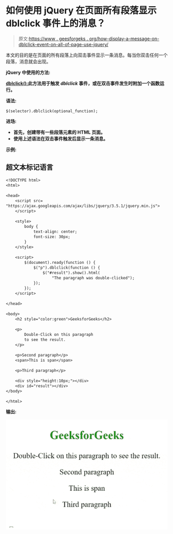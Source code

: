 # 如何使用 jQuery 在页面所有段落显示 dblclick 事件上的消息？

> 原文:[https://www . geesforgeks . org/how-display-a-message-on-dblclick-event-on-all-of-page-use-jquery/](https://www.geeksforgeeks.org/how-to-display-a-message-on-dblclick-event-on-all-paragraphs-of-a-page-using-jquery/)

本文的目的是在页面的所有段落上向双击事件显示一条消息。每当你双击任何一个段落，消息就会出现。

**jQuery 中使用的方法:**

[**dblclick():**](https://www.geeksforgeeks.org/jquery-dblclick-with-examples/)**此方法用于触发 *dblclick* 事件，或在双击事件发生时附加一个函数运行。**

****语法:****

```
$(selector).dblclick(optional_function);
```

****进场:****

*   **首先，创建带有一些段落元素的 HTML 页面。**
*   **使用上述语法在双击事件触发后显示一条消息。**

****示例:****

## **超文本标记语言**

```
<!DOCTYPE html>
<html>

<head>
    <script src=
"https://ajax.googleapis.com/ajax/libs/jquery/3.5.1/jquery.min.js">
    </script>

    <style>
        body {
            text-align: center;
            font-size: 30px;
        }
    </style>

    <script>
        $(document).ready(function () {
            $("p").dblclick(function () {
                $("#result").show().html(
                    "The paragraph was double-clicked");
            });
        });
    </script>

</head>

<body>
    <h2 style="color:green">GeeksforGeeks</h2>

    <p>
        Double-Click on this paragraph 
        to see the result.
    </p>

    <p>Second paragraph</p>
    <span>This is span</span>

    <p>Third paragraph</p>

    <div style="height:10px;"></div>
    <div id="result"></div>
</body>

</html>
```

****输出:****

**![](img/5184667025947dfb9dba5caa9ae419c6.png)**